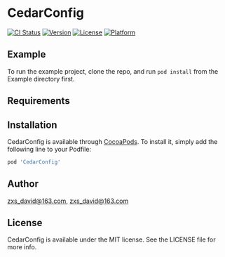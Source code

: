 # CedarConfig

[![CI Status](https://img.shields.io/travis/zxs_david@163.com/CedarConfig.svg?style=flat)](https://travis-ci.org/zxs_david@163.com/CedarConfig)
[![Version](https://img.shields.io/cocoapods/v/CedarConfig.svg?style=flat)](https://cocoapods.org/pods/CedarConfig)
[![License](https://img.shields.io/cocoapods/l/CedarConfig.svg?style=flat)](https://cocoapods.org/pods/CedarConfig)
[![Platform](https://img.shields.io/cocoapods/p/CedarConfig.svg?style=flat)](https://cocoapods.org/pods/CedarConfig)

## Example

To run the example project, clone the repo, and run `pod install` from the Example directory first.

## Requirements

## Installation

CedarConfig is available through [CocoaPods](https://cocoapods.org). To install
it, simply add the following line to your Podfile:

```ruby
pod 'CedarConfig'
```

## Author

zxs_david@163.com, zxs_david@163.com

## License

CedarConfig is available under the MIT license. See the LICENSE file for more info.
